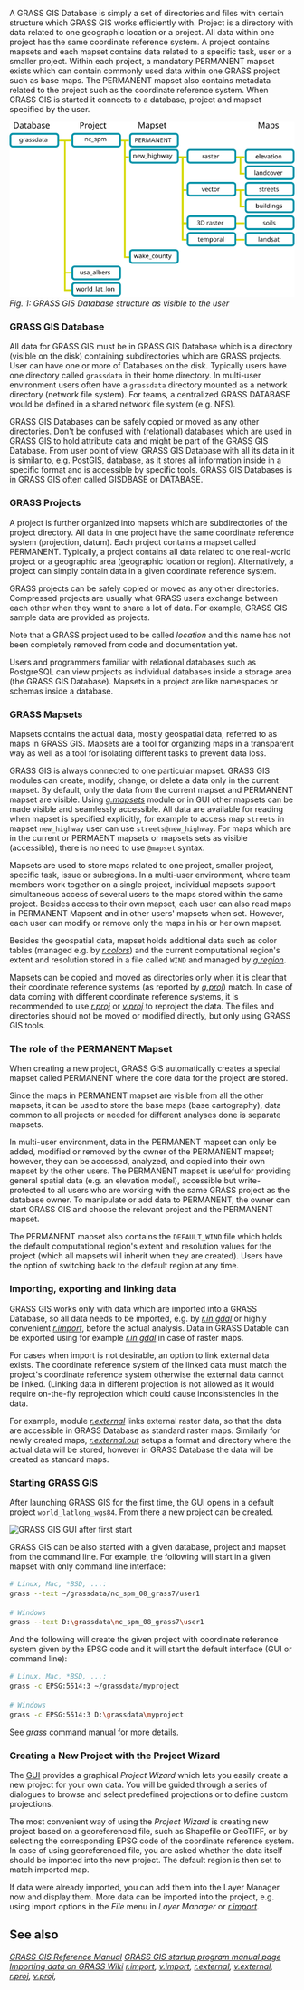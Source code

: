 A GRASS GIS Database is simply a set of directories and files with
certain structure which GRASS GIS works efficiently with. Project is a
directory with data related to one geographic location or a project. All
data within one project has the same coordinate reference system. A
project contains mapsets and each mapset contains data related to a
specific task, user or a smaller project. Within each project, a
mandatory PERMANENT mapset exists which can contain commonly used data
within one GRASS project such as base maps. The PERMANENT mapset also
contains metadata related to the project such as the coordinate
reference system. When GRASS GIS is started it connects to a database,
project and mapset specified by the user.

![example: nc_spm - highway - elevation](grass_database.png)
*Fig. 1: GRASS GIS Database structure as visible to the user*

### GRASS GIS Database

All data for GRASS GIS must be in GRASS GIS Database which is a
directory (visible on the disk) containing subdirectories which are
GRASS projects. User can have one or more of Databases on the disk.
Typically users have one directory called `grassdata` in their home
directory. In multi-user environment users often have a `grassdata`
directory mounted as a network directory (network file system). For
teams, a centralized GRASS DATABASE would be defined in a shared network
file system (e.g. NFS).

GRASS GIS Databases can be safely copied or moved as any other
directories. Don't be confused with (relational) databases which are
used in GRASS GIS to hold attribute data and might be part of the GRASS
GIS Database. From user point of view, GRASS GIS Database with all its
data in it is similar to, e.g. PostGIS, database, as it stores all
information inside in a specific format and is accessible by specific
tools. GRASS GIS Databases is in GRASS GIS often called GISDBASE or
DATABASE.

### GRASS Projects

A project is further organized into mapsets which are subdirectories of
the project directory. All data in one project have the same coordinate
reference system (projection, datum). Each project contains a mapset
called PERMANENT. Typically, a project contains all data related to one
real-world project or a geographic area (geographic location or region).
Alternatively, a project can simply contain data in a given coordinate
reference system.

GRASS projects can be safely copied or moved as any other directories.
Compressed projects are usually what GRASS users exchange between each
other when they want to share a lot of data. For example, GRASS GIS
sample data are provided as projects.

Note that a GRASS project used to be called *location* and this name has
not been completely removed from code and documentation yet.

Users and programmers familiar with relational databases such as
PostgreSQL can view projects as individual databases inside a storage
area (the GRASS GIS Database). Mapsets in a project are like namespaces
or schemas inside a database.

### GRASS Mapsets

Mapsets contains the actual data, mostly geospatial data, referred to as
maps in GRASS GIS. Mapsets are a tool for organizing maps in a
transparent way as well as a tool for isolating different tasks to
prevent data loss.

GRASS GIS is always connected to one particular mapset. GRASS GIS
modules can create, modify, change, or delete a data only in the current
mapset. By default, only the data from the current mapset and PERMANENT
mapset are visible. Using [*g.mapsets*](g.mapsets.md) module or in GUI
other mapsets can be made visible and seamlessly accessible. All data
are available for reading when mapset is specified explicitly, for
example to access map `streets` in mapset `new_highway` user can use
`streets@new_highway`. For maps which are in the current or PERMAENT
mapsets or mapsets sets as visible (accessible), there is no need to use
`@mapset` syntax.

Mapsets are used to store maps related to one project, smaller project,
specific task, issue or subregions. In a multi-user environment, where
team members work together on a single project, individual mapsets
support simultaneous access of several users to the maps stored within
the same project. Besides access to their own mapset, each user can also
read maps in PERMANENT Mapsent and in other users' mapsets when set.
However, each user can modify or remove only the maps in his or her own
mapset.

Besides the geospatial data, mapset holds additional data such as color
tables (managed e.g. by [*r.colors*](r.colors.md)) and the current
computational region's extent and resolution stored in a file called
`WIND` and managed by [*g.region*](g.region.md).

Mapsets can be copied and moved as directories only when it is clear
that their coordinate reference systems (as reported by
[*g.proj*](g.proj.md)) match. In case of data coming with different
coordinate reference systems, it is recommended to use
[*r.proj*](r.proj.md) or [*v.proj*](v.proj.md) to reproject the data.
The files and directories should not be moved or modified directly, but
only using GRASS GIS tools.

### The role of the PERMANENT Mapset

When creating a new project, GRASS GIS automatically creates a special
mapset called PERMANENT where the core data for the project are stored.

Since the maps in PERMANENT mapset are visible from all the other
mapsets, it can be used to store the base maps (base cartography), data
common to all projects or needed for different analyses done is separate
mapsets.

In multi-user environment, data in the PERMANENT mapset can only be
added, modified or removed by the owner of the PERMANENT mapset;
however, they can be accessed, analyzed, and copied into their own
mapset by the other users. The PERMANENT mapset is useful for providing
general spatial data (e.g. an elevation model), accessible but
write-protected to all users who are working with the same GRASS project
as the database owner. To manipulate or add data to PERMANENT, the owner
can start GRASS GIS and choose the relevant project and the PERMANENT
mapset.

The PERMANENT mapset also contains the `DEFAULT_WIND` file which holds
the default computational region's extent and resolution values for the
project (which all mapsets will inherit when they are created). Users
have the option of switching back to the default region at any time.

### Importing, exporting and linking data

GRASS GIS works only with data which are imported into a GRASS Database,
so all data needs to be imported, e.g. by [*r.in.gdal*](r.in.gdal.md) or
highly convenient [*r.import*](r.import.md), before the actual analysis.
Data in GRASS Datable can be exported using for example
[*r.in.gdal*](r.in.gdal.md) in case of raster maps.

For cases when import is not desirable, an option to link external data
exists. The coordinate reference system of the linked data must match
the project's coordinate reference system otherwise the external data
cannot be linked. (Linking data in different projection is not allowed
as it would require on-the-fly reprojection which could cause
inconsistencies in the data.

For example, module [*r.external*](r.external.md) links external raster
data, so that the data are accessible in GRASS Database as standard
raster maps. Similarly for newly created maps,
[*r.external.out*](r.external.out.md) setups a format and directory
where the actual data will be stored, however in GRASS Database the data
will be created as standard maps.

### Starting GRASS GIS

After launching GRASS GIS for the first time, the GUI opens in a default
project `world_latlong_wgs84`. From there a new project can be created.

![GRASS GIS GUI after first start](grass_start.png)

GRASS GIS can be also started with a given database, project and mapset
from the command line. For example, the following will start in a given
mapset with only command line interface:

```bash
# Linux, Mac, *BSD, ...:
grass --text ~/grassdata/nc_spm_08_grass7/user1

# Windows
grass --text D:\grassdata\nc_spm_08_grass7\user1
```

And the following will create the given project with coordinate
reference system given by the EPSG code and it will start the default
interface (GUI or command line):

```bash
# Linux, Mac, *BSD, ...:
grass -c EPSG:5514:3 ~/grassdata/myproject

# Windows
grass -c EPSG:5514:3 D:\grassdata\myproject
```

See [*grass*](grass.md) command manual for more details.

### Creating a New Project with the Project Wizard

The [GUI](wxGUI.md) provides a graphical *Project Wizard* which lets you
easily create a new project for your own data. You will be guided
through a series of dialogues to browse and select predefined
projections or to define custom projections.

The most convenient way of using the *Project Wizard* is creating new
project based on a georeferenced file, such as Shapefile or GeoTIFF, or
by selecting the corresponding EPSG code of the coordinate reference
system. In case of using georeferenced file, you are asked whether the
data itself should be imported into the new project. The default region
is then set to match imported map.

If data were already imported, you can add them into the Layer Manager
now and display them. More data can be imported into the project, e.g.
using import options in the *File* menu in *Layer Manager* or
[*r.import*](r.import.md).

## See also

*[GRASS GIS Reference Manual](index.md)
[GRASS GIS startup program manual page](grass.md)
[Importing data on GRASS
Wiki](https://grasswiki.osgeo.org/wiki/Importing_data)
[r.import](r.import.md), [v.import](v.import.md),
[r.external](r.external.md), [v.external](v.external.md),
[r.proj](r.proj.md), [v.proj](v.proj.md),*
